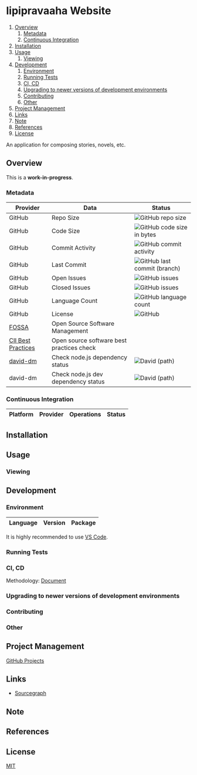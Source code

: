 # lipipravaaha Website

1. [Overview](#overview)
   1. [Metadata](#metadata)
   2. [Continuous Integration](#continuous-integration)
2. [Installation](#installation)
3. [Usage](#usage)
   1. [Viewing](#viewing)
4. [Development](#development)
   1. [Environment](#environment)
   2. [Running Tests](#running-tests)
   3. [CI, CD](#ci-cd)
   4. [Upgrading to newer versions of development environments](#upgrading-to-newer-versions-of-development-environments)
   5. [Contributing](#contributing)
   6. [Other](#other)
5. [Project Management](#project-management)
6. [Links](#links)
7. [Note](#note)
8. [References](#references)
9. [License](#license)

An application for composing stories, novels, etc.

## Overview

This is a **work-in-progress**.

### Metadata

| Provider                                                              | Data                                      | Status                                                                                                 |
| --------------------------------------------------------------------- | ----------------------------------------- | ------------------------------------------------------------------------------------------------------ |
| GitHub                                                                | Repo Size                                 | ![GitHub repo size](https://img.shields.io/github/repo-size/lipipravaaha/lipipravaaha.github.io)                     |
| GitHub                                                                | Code Size                                 | ![GitHub code size in bytes](https://img.shields.io/github/languages/code-size/lipipravaaha/lipipravaaha.github.io)  |
| GitHub                                                                | Commit Activity                           | ![GitHub commit activity](https://img.shields.io/github/commit-activity/m/lipipravaaha/lipipravaaha.github.io)       |
| GitHub                                                                | Last Commit                               | ![GitHub last commit (branch)](https://img.shields.io/github/last-commit/lipipravaaha/lipipravaaha.github.io/master) |
| GitHub                                                                | Open Issues                               | ![GitHub issues](https://img.shields.io/github/issues-raw/lipipravaaha/lipipravaaha.github.io)                       |
| GitHub                                                                | Closed Issues                             | ![GitHub issues](https://img.shields.io/github/issues-closed/lipipravaaha/lipipravaaha.github.io)                    |
| GitHub                                                                | Language Count                            | ![GitHub language count](https://img.shields.io/github/languages/count/lipipravaaha/lipipravaaha.github.io)          |
| GitHub                                                                | License                                   | ![GitHub](https://img.shields.io/github/license/lipipravaaha/lipipravaaha.github.io)                                 |
| [FOSSA](https://fossa.com/)                                           | Open Source Software Management           |                                                                                                        |
| [CII Best Practices](https://bestpractices.coreinfrastructure.org/en) | Open source software best practices check |                                                                                                        |
| [david-dm](https://david-dm.org/lipipravaaha/lipipravaaha.github.io?path=src)   | Check node.js dependency status           | ![David (path)](https://img.shields.io/david/lipipravaaha/lipipravaaha.github.io?path=src)                       |
| david-dm                                                              | Check node.js dev dependency status       | ![David (path)](https://img.shields.io/david/lipipravaaha/lipipravaaha.github.io?path=src&type=dev)              |

### Continuous Integration

| Platform | Provider | Operations | Status |
| -------- | -------- | ---------- | ------ |

## Installation

## Usage

### Viewing

## Development

### Environment

| Language | Version | Package |
| -------- | ------- | ------- |

It is highly recommended to use [VS Code](https://code.visualstudio.com/).

### Running Tests

### CI, CD

Methodology: [Document](/documentation/development/ci-cd.md)

### Upgrading to newer versions of development environments

### Contributing

### Other

## Project Management

[GitHub Projects](https://github.comlipipravaaha/lipipravaaha.github.io/projects)

## Links

- [Sourcegraph](https://sourcegraph.com/github.comlipipravaaha/lipipravaaha.github.io/)

## Note

## References

## License

[MIT](https://github.comlipipravaaha/lipipravaaha.github.io/blob/master/LICENSE)
